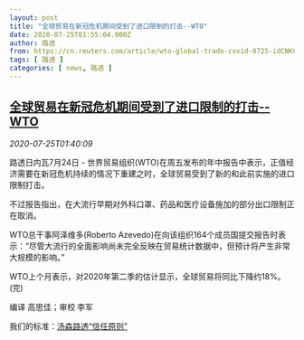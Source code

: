 ```yaml
---
layout: post
title: "全球贸易在新冠危机期间受到了进口限制的打击--WTO"
date: 2020-07-25T01:55:04.000Z
author: 路透
from: https://cn.reuters.com/article/wto-global-trade-covid-0725-idCNKCS24Q02G
tags: [ 路透 ]
categories: [ news, 路透 ]
---
```

<!--1595642104000-->
[全球贸易在新冠危机期间受到了进口限制的打击--WTO](https://cn.reuters.com/article/wto-global-trade-covid-0725-idCNKCS24Q02G)
------

<div>
<div><i>2020-07-25T01:40:09</i></div><div class="StandardArticleBody_body"><p>路透日内瓦7月24日 - 世界贸易组织(WTO)在周五发布的年中报告中表示，正值经济需要在新冠危机持续的情况下重建之时，全球贸易受到了新的和此前实施的进口限制打击。 </p><p>不过报告指出，在大流行早期对外科口罩、药品和医疗设备施加的部分出口限制正在取消。 </p><p>WTO总干事阿泽维多(Roberto Azevedo)在向该组织164个成员国提交报告时表示：“尽管大流行的全面影响尚未完全反映在贸易统计数据中，但预计将产生非常大规模的影响。” </p><p>WTO上个月表示，对2020年第二季的估计显示，全球贸易将同比下降约18%。(完) </p><div class="Attribution_container"><div class="Attribution_attribution"><p class="Attribution_content">编译 高思佳；审校 李军 </p></div></div><div class="StandardArticleBody_trustBadgeContainer"><span class="StandardArticleBody_trustBadgeTitle">我们的标准：</span><span class="trustBadgeUrl"><a href="https://www.thomsonreuters.cn/content/dam/openweb/documents/pdf/china/brochures/about-us-1.pdf">汤森路透“信任原则”</a></span></div></div>
</div>
